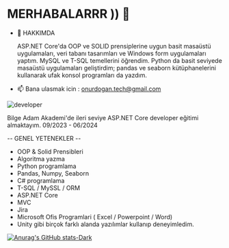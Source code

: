 # MERHABALARRR )) 👋


- 🌱  HAKKIMDA


    ASP.NET Core'da OOP ve SOLID prensiplerine uygun basit masaüstü uygulamaları, veri tabanı tasarımları ve Windows form uygulamaları yaptım. MySQL ve T-SQL temellerini öğrendim. Python da basit seviyede masaüstü uygulamaları geliştirdim; pandas ve seaborn kütüphanelerini kullanarak ufak konsol programları da yazdım. ​

- 📫  Bana ulasmak icin : onurdogan.tech@gmail.com


![developer](https://github.com/importOnurDogan/importOnurDogan/assets/122278023/7b9c5f22-ecf7-4638-8565-cd3be5790a62)



Bilge Adam Akademi'de ileri seviye ASP.NET Core developer eğitimi almaktayım. 09/2023 - 06/2024

  -- GENEL YETENEKLER --

- OOP & Solid Prensibleri
- Algoritma yazma
- Python programlama
- Pandas, Numpy, Seaborn
- C# programlama
- T-SQL / MySSL / ORM
- ASP.NET Core
- MVC
- Jira 
- Microsoft Ofis Programlari ( Excel / Powerpoint / Word)
- Unity
gibi birçok farklı alanda yazılımlar kullanıp deneyimledim.

[![Anurag's GitHub stats-Dark](https://github-readme-stats.vercel.app/api?username=importOnurDogan&show_icons=true&theme=dark#gh-dark-mode-only)](https://github.com/importOnurDogan/github-readme-stats#gh-dark-mode-only)


